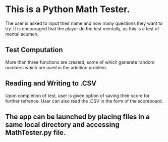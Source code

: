# This is a Python Math Tester.
The user is asked to input their name and how many questions they want to try.
It is encouraged that the player do the test mentally, as this is a test of mental acumen.

## Test Computation

More than three functions are created, some of which generate random numbers which are used in the addition
problem.



## Reading and Writing to .CSV

Upon completion of test, user is given option of saving their score for further refrence.  User can also read the .CSV
in the form of the scoreboard.





## The app can be launched by placing files in a same local directory and accessing MathTester.py file.

